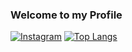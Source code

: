 ### Welcome to my Profile

[![Instagram](https://img.shields.io/badge/Instagram-E4405F?style=for-the-badge&logo=instagram&logoColor=white)](https://www.instagram.com/_.heronds._/)
[![Top Langs](https://github-readme-stats.vercel.app/api/top-langs/?username=Herondsx&layout=donut)](https://github.com/anuraghazra/github-readme-stats)



